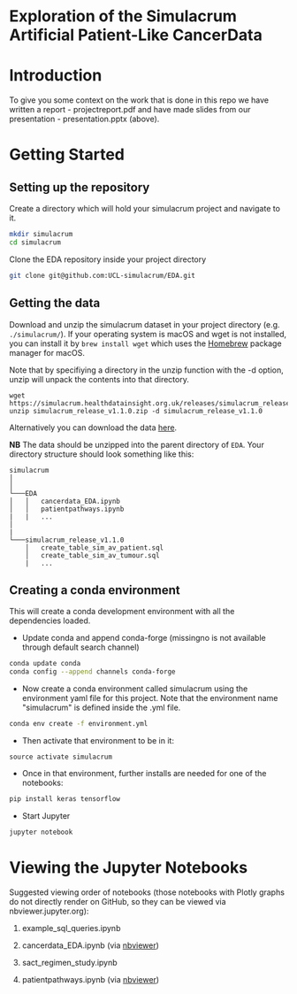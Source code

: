 # Exploration of the Simulacrum Artificial Patient-Like CancerData

# Introduction

To give you some context on the work that is done in this repo we have written a report - projectreport.pdf and have made slides from our presentation - presentation.pptx (above).

# Getting Started

## Setting up the repository

Create a directory which will hold your simulacrum project and navigate to it.  

```bash
mkdir simulacrum
cd simulacrum
```

Clone the EDA repository inside your project directory

```bash
git clone git@github.com:UCL-simulacrum/EDA.git
```

## Getting the data

Download and unzip the simulacrum dataset in your project directory (e.g. `./simulacrum/`).  If your operating system is macOS and wget is not installed, you can install it by ```brew install wget``` which uses the [Homebrew](https://brew.sh) package manager for macOS.
 
Note that by specifiying a directory in the unzip function with the -d option, unzip will unpack the contents into that directory.
```
wget https://simulacrum.healthdatainsight.org.uk/releases/simulacrum_release_v1.1.0.zip
unzip simulacrum_release_v1.1.0.zip -d simulacrum_release_v1.1.0
```

Alternatively you can download the data [here](https://simulacrum.healthdatainsight.org.uk/requesting-data/).

**NB** The data should be unzipped into the parent directory of `EDA`. Your directory structure should look something like this:

```
simulacrum
│       
│
└───EDA
│   │   cancerdata_EDA.ipynb
│   │   patientpathways.ipynb
|   |   ...
│   
|
└───simulacrum_release_v1.1.0
    │   create_table_sim_av_patient.sql
    │   create_table_sim_av_tumour.sql
    |   ...
```



## Creating a conda environment
This will create a conda development environment with all the dependencies loaded.

* Update conda and append conda-forge (missingno is not available through default search channel)

```bash
conda update conda
conda config --append channels conda-forge
```

* Now create a conda environment called simulacrum using the environment yaml file for this project.  Note that the environment name "simulacrum" is defined inside the .yml file.  

```bash
conda env create -f environment.yml
```

* Then activate that environment to be in it:

```
source activate simulacrum
```

* Once in that environment, further installs are needed for one of the notebooks:
```bash
pip install keras tensorflow
```

* Start Jupyter

```bash
jupyter notebook
```

# Viewing the Jupyter Notebooks

Suggested viewing order of notebooks (those notebooks with Plotly graphs do not directly render on GitHub, so they can be viewed via nbviewer.jupyter.org):

1. example_sql_queries.ipynb

2. cancerdata_EDA.ipynb (via [nbviewer](https://nbviewer.jupyter.org/github/UCL-simulacrum/EDA/blob/master/cancerdata_EDA.ipynb))

3. sact_regimen_study.ipynb

4. patientpathways.ipynb (via [nbviewer](https://nbviewer.jupyter.org/github/UCL-simulacrum/EDA/blob/master/patientpathways.ipynb))





